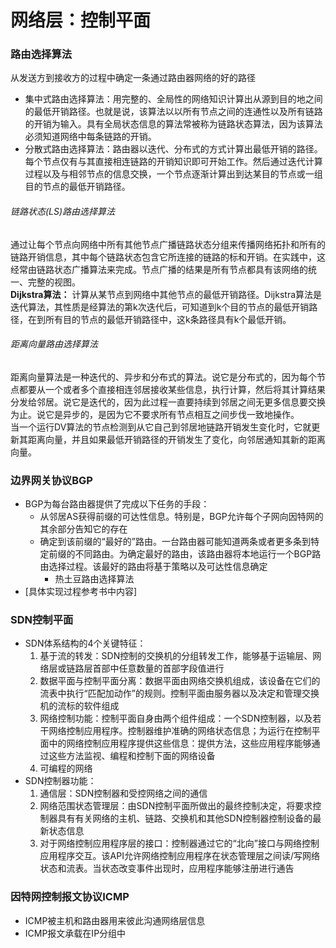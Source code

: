 # 网络层：控制平面
### 路由选择算法
从发送方到接收方的过程中确定一条通过路由器网络的好的路径
- 集中式路由选择算法：用完整的、全局性的网络知识计算出从源到目的地之间的最低开销路径。也就是说，该算法以以所有节点之间的连通性以及所有链路的开销为输入。具有全局状态信息的算法常被称为链路状态算法，因为该算法必须知道网络中每条链路的开销。
- 分散式路由选择算法：路由器以迭代、分布式的方式计算出最低开销的路径。每个节点仅有与其直接相连链路的开销知识即可开始工作。然后通过迭代计算过程以及与相邻节点的信息交换，一个节点逐渐计算出到达某目的节点或一组目的节点的最低开销路径。
###### 链路状态(LS)路由选择算法
通过让每个节点向网络中所有其他节点广播链路状态分组来传播网络拓扑和所有的链路开销信息，其中每个链路状态包含它所连接的链路的标和开销。在实践中，这经常由链路状态广播算法来完成。节点广播的结果是所有节点都具有该网络的统一、完整的视图。  
**Dijkstra算法：** 计算从某节点到网络中其他节点的最低开销路径。Dijkstra算法是迭代算法，其性质是经算法的第k次迭代后，可知道到k个目的节点的最低开销路径，在到所有目的节点的最低开销路径中，这k条路径具有k个最低开销。
###### 距离向量路由选择算法
距离向量算法是一种迭代的、异步和分布式的算法。说它是分布式的，因为每个节点都要从一个或者多个直接相连邻居接收某些信息，执行计算，然后将其计算结果分发给邻居。说它是迭代的，因为此过程一直要持续到邻居之间无更多信息要交换为止。说它是异步的，是因为它不要求所有节点相互之间步伐一致地操作。  
当一个运行DV算法的节点检测到从它自己到邻居地链路开销发生变化时，它就更新其距离向量，并且如果最低开销路径的开销发生了变化，向邻居通知其新的距离向量。

### 边界网关协议BGP
- BGP为每台路由器提供了完成以下任务的手段：
    - 从邻居AS获得前缀的可达性信息。特别是，BGP允许每个子网向因特网的其余部分告知它的存在
    - 确定到该前缀的“最好的”路由。一台路由器可能知道两条或者更多条到特定前缀的不同路由。为确定最好的路由，该路由器将本地运行一个BGP路由选择过程。该最好的路由将基于策略以及可达性信息确定
        - 热土豆路由选择算法
- [具体实现过程参考书中内容]

### SDN控制平面
- SDN体系结构的4个关键特征：
    1. 基于流的转发：SDN控制的交换机的分组转发工作，能够基于运输层、网络层或链路层首部中任意数量的首部字段值进行
    1. 数据平面与控制平面分离：数据平面由网络交换机组成，该设备在它们的流表中执行“匹配加动作”的规则。控制平面由服务器以及决定和管理交换机的流标的软件组成
    1. 网络控制功能：控制平面自身由两个组件组成：一个SDN控制器，以及若干网络控制应用程序。控制器维护准确的网络状态信息；为运行在控制平面中的网络控制应用程序提供这些信息：提供方法，这些应用程序能够通过这些方法监视、编程和控制下面的网络设备
    1. 可编程的网络
- SDN控制器功能：
    1. 通信层：SDN控制器和受控网络之间的通信
    1. 网络范围状态管理层：由SDN控制平面所做出的最终控制决定，将要求控制器具有有关网络的主机、链路、交换机和其他SDN控制器控制设备的最新状态信息
    1. 对于网络控制应用程序层的接口：控制器通过它的“北向”接口与网络控制应用程序交互。该API允许网络控制应用程序在状态管理层之间读/写网络状态和流表。当状态改变事件出现时，应用程序能够注册进行通告

### 因特网控制报文协议ICMP
- ICMP被主机和路由器用来彼此沟通网络层信息
- ICMP报文承载在IP分组中